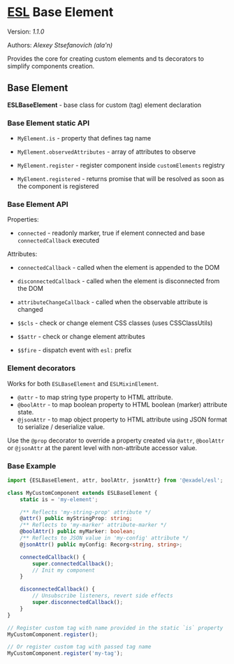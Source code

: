 # [ESL](../../../) Base Element

Version: *1.1.0*

Authors: *Alexey Stsefanovich (ala'n)*

<a name="intro"></a>

Provides the core for creating custom elements and ts decorators to simplify components creation.

## Base Element
**ESLBaseElement** - base class for custom (tag) element declaration

### Base Element static API
- `MyElement.is` - property that defines tag name
- `MyElement.observedAttributes` - array of attributes to observe

- `MyElement.register` - register component inside `customElements` registry
- `MyElement.registered` - returns promise that will be resolved as soon as the component is registered

### Base Element API
Properties:
- `connected` - readonly marker, true if element connected and base `connectedCallback` executed

Attributes: 
- `connectedCallback` - called when the element is appended to the DOM
- `disconnectedCallback` - called when the element is disconnected from the DOM
- `attributeChangeCallback` - called when the observable attribute is changed

- `$$cls` - check or change element CSS classes (uses CSSClassUtils) 
- `$$attr` - check or change element attributes
- `$$fire` - dispatch event with `esl:` prefix


### Element decorators
Works for both `ESLBaseElement` and `ESLMixinElement`.

 - `@attr` - to map string type property to HTML attribute.
 - `@boolAttr` - to map boolean property to HTML boolean (marker) attribute state.
 - `@jsonAttr` - to map object property to HTML attribute using JSON format to serialize / deserialize value.

Use the `@prop` decorator to override a property
created via `@attr`, `@boolAttr` or `@jsonAttr` at the parent level
with non-attribute accessor value.

### Base Example

```ts
import {ESLBaseElement, attr, boolAttr, jsonAttr} from '@exadel/esl';

class MyCustomComponent extends ESLBaseElement {
    static is = 'my-element';

    /** Reflects 'my-string-prop' attribute */
    @attr() public myStringProp: string; 
    /** Reflects to 'my-marker' attribute-marker */
    @boolAttr() public myMarker: boolean; 
    /** Reflects to JSON value in 'my-config' attribute */
    @jsonAttr() public myConfig: Recorg<string, string>;

    connectedCallback() {
        super.connectedCallback();
        // Init my component
    }

    disconnectedCallback() {
        // Unsubscribe listeners, revert side effects
        super.disconnectedCallback();
    }
}

// Register custom tag with name provided in the static `is` property
MyCustomComponent.register();

// Or register custom tag with passed tag name
MyCustomComponent.register('my-tag');
```
